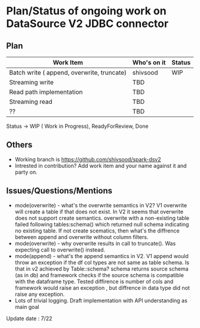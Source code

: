 # Plan/Status of ongoing work on DataSource V2 JDBC connector

## Plan
| Work Item                                     | Who's on it | Status |
|-----------------------------------------------| ----------- | ------ |
| Batch write ( append, overwrite, truncate)    | shivsood    | WIP    |
| Streaming write                               | TBD         |        |
| Read path implementation                      | TBD         |        |
| Streaming read                                | TBD         |        |
| ??                                            | TBD         |        |

Status -> WIP ( Work in Progress), ReadyForReview, Done

## Others
- Working branch is https://github.com/shivsood/spark-dsv2
- Intrested in contribution? Add work item and your name against it and party on.

## Issues/Questions/Mentions
- mode(overwrite) - what's the overwrite semantics in V2?
  V1 overwrite will create a table if that does not exist. In V2 it seems that overwrite does not support
  create semantics. overwrite with a non-existing table failed following tables:schema() which returned null
  schema indicating no existing table. If not create scematics, then what's the diffrence between append
  and overwrite without column filters.
- mode(overwrite) - why overwrite results in call to truncate(). Was expecting call to overwrite() instead.
- mode(append) - what's the append semantics in V2.
  V1 append would throw an exception if the df col types are not same as table schema. Is that in v2
  achieved by Table::schema? schema returns source schema (as in db) and framework checks if the source schema is
  compatible with the dataframe type. Tested diffirence is number of cols and framework would raise an exception ,
  but diffrence in data type did not raise any exception.
- Lots of trivial logging. Draft implementation with API understanding as main goal

Update date : 7/22


